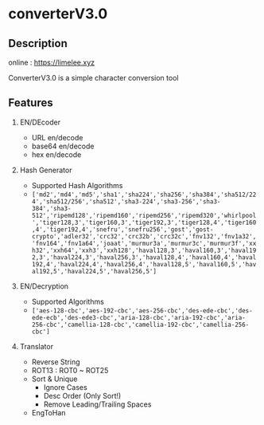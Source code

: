 # converterV3.0
## Description
online : https://limelee.xyz

ConverterV3.0 is a simple character conversion tool

## Features
1. EN/DEcoder
    - URL en/decode
    - base64 en/decode
    - hex en/decode

2. Hash Generator
    - Supported Hash Algorithms
    - ``` ['md2','md4','md5','sha1','sha224','sha256','sha384','sha512/224','sha512/256','sha512','sha3-224','sha3-256','sha3-384','sha3-512','ripemd128','ripemd160','ripemd256','ripemd320','whirlpool','tiger128,3','tiger160,3','tiger192,3','tiger128,4','tiger160,4','tiger192,4','snefru','snefru256','gost','gost-crypto','adler32','crc32','crc32b','crc32c','fnv132','fnv1a32','fnv164','fnv1a64','joaat','murmur3a','murmur3c','murmur3f','xxh32','xxh64','xxh3','xxh128','haval128,3','haval160,3','haval192,3','haval224,3','haval256,3','haval128,4','haval160,4','haval192,4','haval224,4','haval256,4','haval128,5','haval160,5','haval192,5','haval224,5','haval256,5'] ```

3. EN/Decryption
   - Supported Algorithms
   - ``` ['aes-128-cbc','aes-192-cbc','aes-256-cbc','des-ede-cbc','des-ede-ecb','des-ede3-cbc','aria-128-cbc','aria-192-cbc','aria-256-cbc','camellia-128-cbc','camellia-192-cbc','camellia-256-cbc'] ```

4. Translator
   - Reverse String
   - ROT13 : ROT0 ~ ROT25
   - Sort & Unique
       - Ignore Cases
       - Desc Order (Only Sort!)
       - Remove Leading/Trailing Spaces
   - EngToHan
